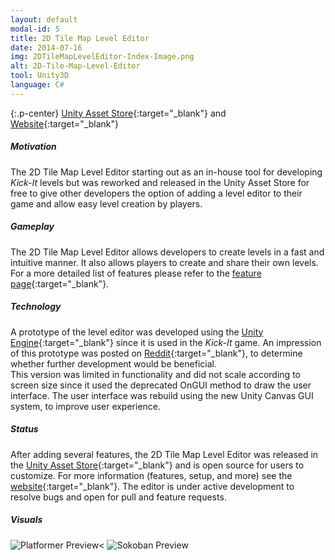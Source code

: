 ```yaml
---
layout: default
modal-id: 5
title: 2D Tile Map Level Editor
date: 2014-07-16
img: 2DTileMapLevelEditor-Index-Image.png
alt: 2D-Tile-Map-Level-Editor
tool: Unity3D
language: C#
---
```


{:.p-center}
[Unity Asset Store][asset-store]{:target="_blank"} and [Website][website]{:target="_blank"}

##### Motivation
The 2D Tile Map Level Editor starting out as an in-house tool for developing _Kick-It_ levels but was reworked and released in the Unity Asset Store for free to give other developers the option of adding a level editor to their game and allow easy level creation by players.

##### Gameplay

The 2D Tile Map Level Editor allows developers to create levels in a fast and intuitive manner. It also allows players to create and share their own levels. For a more detailed list of features please refer to the [feature page][feature-page]{:target="_blank"}.

##### Technology

A prototype of the level editor was developed using the [Unity Engine][unity-3d]{:target="_blank"} since it is used in the _Kick-It_ game. An impression of this prototype was posted on [Reddit][reddit-demo]{:target="_blank"}, to determine whether further development would be beneficial.  
This version was limited in functionality and did not scale according to screen size since it used the deprecated OnGUI method to draw the user interface. The user interface was rebuild using the new Unity Canvas GUI system, to improve user experience.

##### Status

After adding several features, the 2D Tile Map Level Editor was released in the [Unity Asset Store][asset-store]{:target="_blank"} and is open source for users to customize. For more information (features, setup, and more) see the [website][website]{:target="_blank"}. The editor is under active development to resolve bugs and open for pull and feature requests.

##### Visuals

<img src="{{ site.baseurl}}/assets/images/2D_tile_map_level_editor/Platformer-Preview.png" class="img-responsive img-centered" alt="Platformer Preview<">
<img src="{{site.baseurl}}/assets/images/2D_tile_map_level_editor/Sokoban-Preview.png" class="img-responsive img-centered" alt="Sokoban Preview"/>

[asset-store]: https://assetstore.unity.com/packages/tools/sprite-management/2d-tile-map-level-editor-90420
[website]: https://gracesgames.github.io/2DTileMapLevelEditor/
[feature-page]: https://gracesgames.github.io/2DTileMapLevelEditor/features/
[unity-3d]: https://unity3d.com/unity
[reddit-demo]: https://www.reddit.com/r/Unity2D/comments/641toe/made_an_2d_ingame_level_editor_anyone_interested/